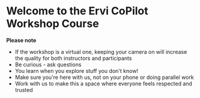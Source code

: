 # Welcome to the Ervi CoPilot Workshop Course

**Please note**

- If the workshop is a virtual one, keeping your camera on will increase the quality for both instructors and participants
- Be curious - ask questions
- You learn when you explore stuff you don't know!
- Make sure you're here with us, not on your phone or doing parallel work
- Work with us to make this a space where everyone feels respected and trusted